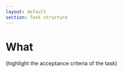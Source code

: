 ```yaml
---
layout: default
section: Task structure
---
```


# What

(highlight the acceptance criteria of the task)
